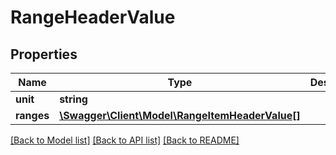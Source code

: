 # RangeHeaderValue

## Properties
Name | Type | Description | Notes
------------ | ------------- | ------------- | -------------
**unit** | **string** |  | [optional] 
**ranges** | [**\Swagger\Client\Model\RangeItemHeaderValue[]**](RangeItemHeaderValue.md) |  | [optional] 

[[Back to Model list]](../README.md#documentation-for-models) [[Back to API list]](../README.md#documentation-for-api-endpoints) [[Back to README]](../README.md)


